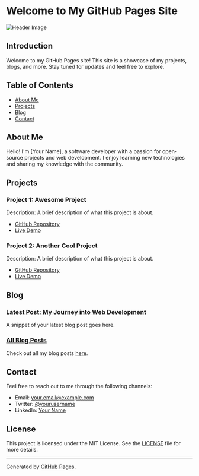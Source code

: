 # Welcome to My GitHub Pages Site

![Header Image](path_to_your_image)

## Introduction

Welcome to my GitHub Pages site! This site is a showcase of my projects, blogs, and more. Stay tuned for updates and feel free to explore.

## Table of Contents

- [About Me](#about-me)
- [Projects](#projects)
- [Blog](#blog)
- [Contact](#contact)

## About Me

Hello! I'm [Your Name], a software developer with a passion for open-source projects and web development. I enjoy learning new technologies and sharing my knowledge with the community.

## Projects

### Project 1: Awesome Project

Description: A brief description of what this project is about.

- [GitHub Repository](https://github.com/yourusername/awesome-project)
- [Live Demo](https://yourusername.github.io/awesome-project)

### Project 2: Another Cool Project

Description: A brief description of what this project is about.

- [GitHub Repository](https://github.com/yourusername/cool-project)
- [Live Demo](https://yourusername.github.io/cool-project)

## Blog

### [Latest Post: My Journey into Web Development](https://yourusername.github.io/blog/my-journey-into-web-development)

A snippet of your latest blog post goes here.

### [All Blog Posts](https://yourusername.github.io/blog)

Check out all my blog posts [here](https://yourusername.github.io/blog).

## Contact

Feel free to reach out to me through the following channels:

- Email: [your.email@example.com](mailto:your.email@example.com)
- Twitter: [@yourusername](https://twitter.com/yourusername)
- LinkedIn: [Your Name](https://www.linkedin.com/in/yourusername/)

## License

This project is licensed under the MIT License. See the [LICENSE](LICENSE) file for more details.

---

Generated by [GitHub Pages](https://pages.github.com/).


